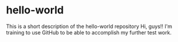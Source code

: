 # hello-world
This is a short description of the hello-world repository
Hi, guys!! I'm training to use GitHub to be able to accomplish my further test work.
